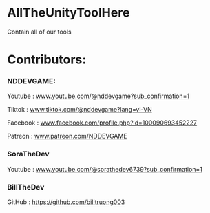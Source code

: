 # AllTheUnityToolHere
Contain all of our tools
# Contributors:
### NDDEVGAME:
Youtube   : www.youtube.com/@nddevgame?sub_confirmation=1

Tiktok    : www.tiktok.com/@nddevgame?lang=vi-VN

Facebook  : www.facebook.com/profile.php?id=100090693452227

Patreon   : www.patreon.com/NDDEVGAME
### SoraTheDev
Youtube   : www.youtube.com/@sorathedev6739?sub_confirmation=1

### BillTheDev
GitHub    : https://github.com/billtruong003
